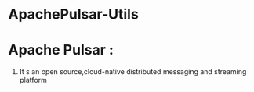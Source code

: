 # ApachePulsar-Utils
# Apache Pulsar :
1. It s an open source,cloud-native distributed messaging and streaming platform
